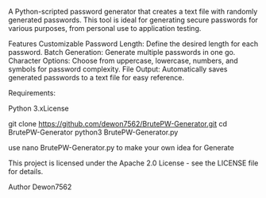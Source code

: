 A Python-scripted password generator that creates a text file with randomly generated passwords. This tool is ideal for generating secure passwords for various purposes, from personal use to application testing.

Features
Customizable Password Length: Define the desired length for each password.
Batch Generation: Generate multiple passwords in one go.
Character Options: Choose from uppercase, lowercase, numbers, and symbols for password complexity.
File Output: Automatically saves generated passwords to a text file for easy reference.

Requirements:

Python 3.xLicense

git clone https://github.com/dewon7562/BrutePW-Generator.git
cd BrutePW-Generator 
python3 BrutePW-Generator.py


use nano BrutePW-Generator.py to make your own idea for Generate 


This project is licensed under the Apache 2.0 License - see the LICENSE file for details.

Author
Dewon7562

